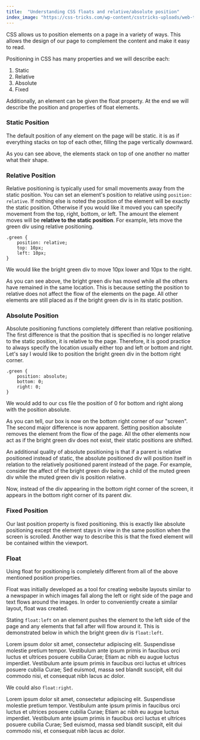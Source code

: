 ```yaml
---
title:  "Understanding CSS floats and relative/absolute position"
index_image: "https://css-tricks.com/wp-content/csstricks-uploads/web-text-wrap.png"
---
```


CSS allows us to position elements on a page in a variety of ways. This allows the design of our page to complement the content and make it easy to read.

Positioning in CSS has many properties and we will describe each:
1. Static
2. Relative
3. Absolute
4. Fixed

Additionally, an element can be given the float property. At the end we will describe the position and properties of float elements.

### Static Position

The default position of any element on the page will be static. it is as if everything stacks on top of each other, filling the page vertically downward. 

<div class="screen static">
	<div class="orange"></div>
	<div class="green"></div>
	<div class="light_green"></div>
	<div class="dark_orange"></div>
</div>

As you can see above, the elements stack on top of one another no matter what their shape.

### Relative Position

Relative positioning is typically used for small movements away from the static position. You can set an element's position to relative using `position: relative`. If nothing else is noted the position of the element will be exactly the static position. Otherwise if you would like it moved you can specify movement from the top, right, bottom, or left. The amount the element moves will be **relative to the static position**. For example, lets move the green div using relative positioning.
```
.green {
	position: relative;
	top: 10px;
	left: 10px;
}
```
We would like the bright green div to move 10px lower and 10px to the right.

<div class="screen relative">
	<div class="orange"></div>
	<div class="green"></div>
	<div class="light_green"></div>
	<div class="dark_orange"></div>
</div>

As you can see above, the bright green div has moved while all the others have remained in the same location. This is because setting the position to relative does not affect the flow of the elements on the page. All other elements are still placed as if the bright green div is in its static position. 

### Absolute Position

Absolute positioning functions completely different than relative positioning. The first difference is that the position that is specified is no longer relative to the static position, it is relative to the page. Therefore, it is good practice to always specify the location usually either top and left or bottom and right. Let's say I would like to position the bright green div in the bottom right corner. 
```
.green {
	position: absolute;
	bottom: 0;
	right: 0;
}
```
We would add to our css file the position of 0 for bottom and right along with the position absolute.

<div class="screen absolute">
	<div class="orange"></div>
	<div class="green"></div>
	<div class="light_green"></div>
	<div class="dark_orange"></div>
</div>

As you can tell, our box is now on the bottom right corner of our "screen". The second major difference is now apparent. Setting position absolute removes the element from the flow of the page. All the other elements now act as if the bright green div does not exist, their static positions are shifted.

An additional quality of absolute positioning is that if a parent is relative positioned instead of static, the absolute positioned div will position itself in relation to the relatively positioned parent instead of the page. For example, consider the affect of the bright green div being a child of the muted green div while the muted green div is position relative.

<div class="screen absolute absolute2">
	<div class="orange"></div>
	<div class="light_green">
	<div class="green"></div>
	</div>
	<div class="dark_orange"></div>
</div>

Now, instead of the div appearing in the bottom right corner of the screen, it appears in the bottom right corner of its parent div.

### Fixed Position

Our last position property is fixed positioning. this is exactly like absolute positioning except the element stays in view in the same position when the screen is scrolled. Another way to describe this is that the fixed element will be contained within the viewport.

### Float

Using float for positioning is completely different from all of the above mentioned position properties.

Float was initially developed as a tool for creating website layouts similar to a newspaper in which images fall along the left or right side of the page and text flows around the images. In order to conveniently create a similar layout, float was created.

Stating `float:left` on an element pushes the element to the left side of the page and any elements that fall after will flow around it. This is demonstrated below in which the bright green div is `float:left`.

<div class="screen floatleft">
	<div class="orange"></div>
	<div class="green"></div>
	<div class="light_green">Lorem ipsum dolor sit amet, consectetur adipiscing elit. Suspendisse molestie pretium tempor. Vestibulum ante ipsum primis in faucibus orci luctus et ultrices posuere cubilia Curae; Etiam ac nibh eu augue luctus imperdiet. Vestibulum ante ipsum primis in faucibus orci luctus et ultrices posuere cubilia Curae; Sed euismod, massa sed blandit suscipit, elit dui commodo nisi, et consequat nibh lacus ac dolor.</div>
	<div class="dark_orange"></div>
</div>

We could also `float:right`.

<div class="screen floatright">
	<div class="orange"></div>
	<div class="green"></div>
	<div class="light_green">Lorem ipsum dolor sit amet, consectetur adipiscing elit. Suspendisse molestie pretium tempor. Vestibulum ante ipsum primis in faucibus orci luctus et ultrices posuere cubilia Curae; Etiam ac nibh eu augue luctus imperdiet. Vestibulum ante ipsum primis in faucibus orci luctus et ultrices posuere cubilia Curae; Sed euismod, massa sed blandit suscipit, elit dui commodo nisi, et consequat nibh lacus ac dolor.</div>
	<div class="dark_orange"></div>
</div>


